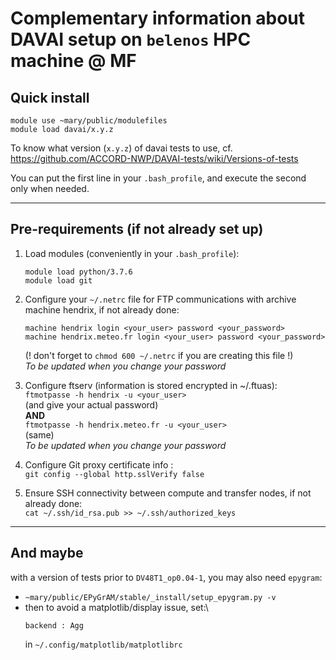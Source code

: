 Complementary information about DAVAI setup on `belenos` HPC machine @ MF
=========================================================================

Quick install
-------------

```
module use ~mary/public/modulefiles
module load davai/x.y.z
```
To know what version (`x.y.z`) of davai tests to use, cf. https://github.com/ACCORD-NWP/DAVAI-tests/wiki/Versions-of-tests

You can put the first line in your `.bash_profile`, and execute the second only when needed.

---

Pre-requirements (if not already set up)
----------------------------------------

1. Load modules (conveniently in your `.bash_profile`):
   ```
   module load python/3.7.6
   module load git
   ```
   
2. Configure your `~/.netrc` file for FTP communications with archive machine hendrix, if not already done:
   ```
   machine hendrix login <your_user> password <your_password>
   machine hendrix.meteo.fr login <your_user> password <your_password>
   ```
   (! don't forget to `chmod 600 ~/.netrc` if you are creating this file !)\
   _To be updated when you change your password_
   
3. Configure ftserv (information is stored encrypted in ~/.ftuas):\
   `ftmotpasse -h hendrix -u <your_user>`\
   (and give your actual password)\
   **AND**\
   `ftmotpasse -h hendrix.meteo.fr -u <your_user>`\
   (same)\
   _To be updated when you change your password_
   
4. Configure Git proxy certificate info :\
   `git config --global http.sslVerify false`
   
5. Ensure SSH connectivity between compute and transfer nodes, if not already done:\
   `cat ~/.ssh/id_rsa.pub >> ~/.ssh/authorized_keys`

---

And maybe
---------
with a version of tests prior to `DV48T1_op0.04-1`, you may also need `epygram`:

  - `~mary/public/EPyGrAM/stable/_install/setup_epygram.py -v`
  - then to avoid a matplotlib/display issue, set:\
    ```
    backend : Agg
    ```
    in `~/.config/matplotlib/matplotlibrc`
